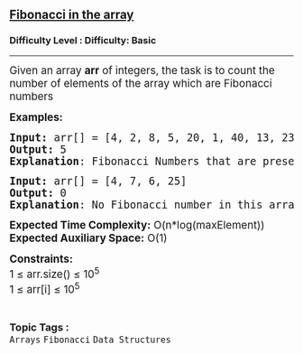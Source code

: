 <h2><a href="https://www.geeksforgeeks.org/problems/fibonacci-in-the-array5817/1?page=5&category=Arrays&difficulty=Basic&sortBy=submissions">Fibonacci in the array</a></h2><h3>Difficulty Level : Difficulty: Basic</h3><hr><div class="problems_problem_content__Xm_eO"><p><span style="font-size: 14pt;">Given an array <strong>arr</strong> of integers, the task is to count the number of elements of the array which are Fibonacci numbers</span></p>
<p><span style="font-size: 14pt;"><strong>Examples:</strong></span></p>
<pre><span style="font-size: 14pt;"><strong>Input: </strong>arr[] = [4, 2, 8, 5, 20, 1, 40, 13, 23]
<strong>Output:</strong> 5
<strong>Explanation</strong>: Fibonacci Numbers that are present in array are 2, 8, 5, 1, 13</span></pre>
<pre><span style="font-size: 14pt;"><strong>Input: </strong>arr[] = [4, 7, 6, 25]
<strong>Output:</strong> 0
<strong>Explanation</strong>: No Fibonacci number in this array.</span></pre>
<p><span style="font-size: 14pt;"><strong>Expected Time Complexity:</strong> O(n*log(maxElement))<br><strong>Expected Auxiliary Space:</strong> O(1)</span></p>
<p><span style="font-size: 14pt;"><strong>Constraints:</strong><br>1 ≤ arr.size() ≤ 10<sup>5<br></sup>1 ≤ arr[i] ≤ 10<sup>5</sup><sup><br></sup></span></p></div><br><p><span style=font-size:18px><strong>Topic Tags : </strong><br><code>Arrays</code>&nbsp;<code>Fibonacci</code>&nbsp;<code>Data Structures</code>&nbsp;